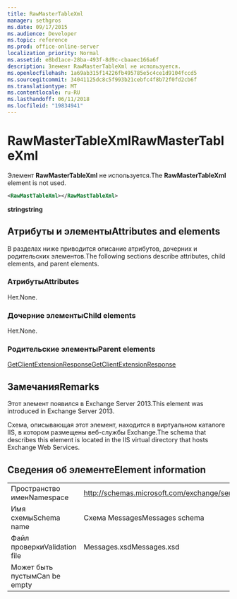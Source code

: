```yaml
---
title: RawMasterTableXml
manager: sethgros
ms.date: 09/17/2015
ms.audience: Developer
ms.topic: reference
ms.prod: office-online-server
localization_priority: Normal
ms.assetid: e8bd1ace-28ba-493f-8d9c-cbaaec166a6f
description: Элемент RawMasterTableXml не используется.
ms.openlocfilehash: 1a69ab315f14226fb495785e5c4ce1d9104fccd5
ms.sourcegitcommit: 34041125dc8c5f993b21cebfc4f8b72f0fd2cb6f
ms.translationtype: MT
ms.contentlocale: ru-RU
ms.lasthandoff: 06/11/2018
ms.locfileid: "19834941"
---
```

# <a name="rawmastertablexml"></a><span data-ttu-id="7d627-103">RawMasterTableXml</span><span class="sxs-lookup"><span data-stu-id="7d627-103">RawMasterTableXml</span></span>

<span data-ttu-id="7d627-104">Элемент **RawMasterTableXml** не используется.</span><span class="sxs-lookup"><span data-stu-id="7d627-104">The **RawMasterTableXml** element is not used.</span></span> 
  
```XML
<RawMastTableXml></RawMastTableXml>
```

 <span data-ttu-id="7d627-105">**string**</span><span class="sxs-lookup"><span data-stu-id="7d627-105">**string**</span></span>
## <a name="attributes-and-elements"></a><span data-ttu-id="7d627-106">Атрибуты и элементы</span><span class="sxs-lookup"><span data-stu-id="7d627-106">Attributes and elements</span></span>

<span data-ttu-id="7d627-107">В разделах ниже приводится описание атрибутов, дочерних и родительских элементов.</span><span class="sxs-lookup"><span data-stu-id="7d627-107">The following sections describe attributes, child elements, and parent elements.</span></span>
  
### <a name="attributes"></a><span data-ttu-id="7d627-108">Атрибуты</span><span class="sxs-lookup"><span data-stu-id="7d627-108">Attributes</span></span>

<span data-ttu-id="7d627-109">Нет.</span><span class="sxs-lookup"><span data-stu-id="7d627-109">None.</span></span>
  
### <a name="child-elements"></a><span data-ttu-id="7d627-110">Дочерние элементы</span><span class="sxs-lookup"><span data-stu-id="7d627-110">Child elements</span></span>

<span data-ttu-id="7d627-111">Нет.</span><span class="sxs-lookup"><span data-stu-id="7d627-111">None.</span></span>
  
### <a name="parent-elements"></a><span data-ttu-id="7d627-112">Родительские элементы</span><span class="sxs-lookup"><span data-stu-id="7d627-112">Parent elements</span></span>

[<span data-ttu-id="7d627-113">GetClientExtensionResponse</span><span class="sxs-lookup"><span data-stu-id="7d627-113">GetClientExtensionResponse</span></span>](getclientextensionresponse.md)
  
## <a name="remarks"></a><span data-ttu-id="7d627-114">Замечания</span><span class="sxs-lookup"><span data-stu-id="7d627-114">Remarks</span></span>

<span data-ttu-id="7d627-115">Этот элемент появился в Exchange Server 2013.</span><span class="sxs-lookup"><span data-stu-id="7d627-115">This element was introduced in Exchange Server 2013.</span></span>
  
<span data-ttu-id="7d627-116">Схема, описывающая этот элемент, находится в виртуальном каталоге IIS, в котором размещены веб-службы Exchange.</span><span class="sxs-lookup"><span data-stu-id="7d627-116">The schema that describes this element is located in the IIS virtual directory that hosts Exchange Web Services.</span></span>
  
## <a name="element-information"></a><span data-ttu-id="7d627-117">Сведения об элементе</span><span class="sxs-lookup"><span data-stu-id="7d627-117">Element information</span></span>

|||
|:-----|:-----|
|<span data-ttu-id="7d627-118">Пространство имен</span><span class="sxs-lookup"><span data-stu-id="7d627-118">Namespace</span></span>  <br/> |http://schemas.microsoft.com/exchange/services/2006/messages  <br/> |
|<span data-ttu-id="7d627-119">Имя схемы</span><span class="sxs-lookup"><span data-stu-id="7d627-119">Schema name</span></span>  <br/> |<span data-ttu-id="7d627-120">Схема Messages</span><span class="sxs-lookup"><span data-stu-id="7d627-120">Messages schema</span></span>  <br/> |
|<span data-ttu-id="7d627-121">Файл проверки</span><span class="sxs-lookup"><span data-stu-id="7d627-121">Validation file</span></span>  <br/> |<span data-ttu-id="7d627-122">Messages.xsd</span><span class="sxs-lookup"><span data-stu-id="7d627-122">Messages.xsd</span></span>  <br/> |
|<span data-ttu-id="7d627-123">Может быть пустым</span><span class="sxs-lookup"><span data-stu-id="7d627-123">Can be empty</span></span>  <br/> ||
   

